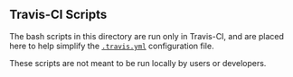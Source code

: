 ## Travis-CI Scripts

The bash scripts in this directory are run only in Travis-CI, and are placed here to help simplify the [`.travis.yml`](../.travis.yml) configuration file.

These scripts are not meant to be run locally by users or developers.